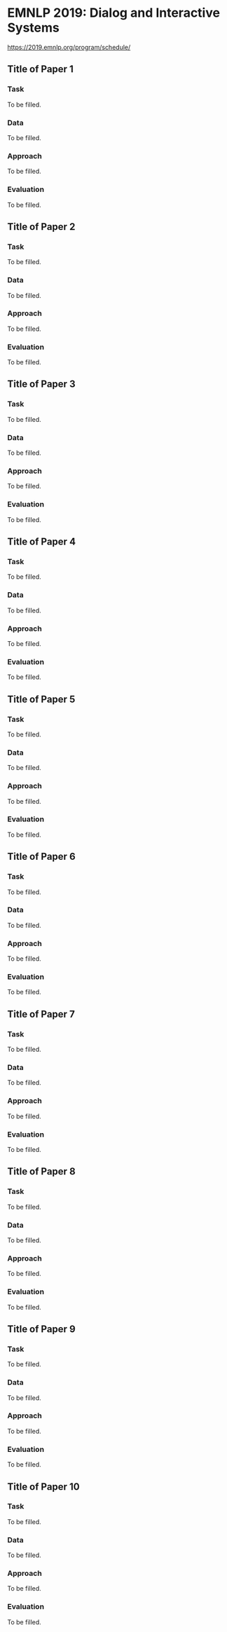 # EMNLP 2019: Dialog and Interactive Systems

https://2019.emnlp.org/program/schedule/


## Title of Paper 1

### Task

To be filled.

### Data

To be filled.

### Approach

To be filled.

### Evaluation

To be filled.


## Title of Paper 2

### Task

To be filled.

### Data

To be filled.

### Approach

To be filled.

### Evaluation

To be filled.


## Title of Paper 3

### Task

To be filled.

### Data

To be filled.

### Approach

To be filled.

### Evaluation

To be filled.


## Title of Paper 4

### Task

To be filled.

### Data

To be filled.

### Approach

To be filled.

### Evaluation

To be filled.


## Title of Paper 5

### Task

To be filled.

### Data

To be filled.

### Approach

To be filled.

### Evaluation

To be filled.


## Title of Paper 6

### Task

To be filled.

### Data

To be filled.

### Approach

To be filled.

### Evaluation

To be filled.


## Title of Paper 7

### Task

To be filled.

### Data

To be filled.

### Approach

To be filled.

### Evaluation

To be filled.


## Title of Paper 8

### Task

To be filled.

### Data

To be filled.

### Approach

To be filled.

### Evaluation

To be filled.


## Title of Paper 9

### Task

To be filled.

### Data

To be filled.

### Approach

To be filled.

### Evaluation

To be filled.


## Title of Paper 10

### Task

To be filled.

### Data

To be filled.

### Approach

To be filled.

### Evaluation

To be filled.


